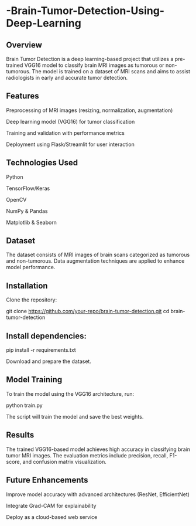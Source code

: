 # -Brain-Tumor-Detection-Using-Deep-Learning

## Overview

Brain Tumor Detection is a deep learning-based project that utilizes a pre-trained VGG16 model to classify brain MRI images as tumorous or non-tumorous. The model is trained on a dataset of MRI scans and aims to assist radiologists in early and accurate tumor detection.

## Features

Preprocessing of MRI images (resizing, normalization, augmentation)

Deep learning model (VGG16) for tumor classification

Training and validation with performance metrics

Deployment using Flask/Streamlit for user interaction

## Technologies Used

Python

TensorFlow/Keras

OpenCV

NumPy & Pandas

Matplotlib & Seaborn

## Dataset

The dataset consists of MRI images of brain scans categorized as tumorous and non-tumorous. Data augmentation techniques are applied to enhance model performance.

## Installation

Clone the repository:

git clone https://github.com/your-repo/brain-tumor-detection.git
cd brain-tumor-detection

## Install dependencies:

pip install -r requirements.txt

Download and prepare the dataset.

## Model Training

To train the model using the VGG16 architecture, run:

python train.py

The script will train the model and save the best weights.

## Results

The trained VGG16-based model achieves high accuracy in classifying brain tumor MRI images. The evaluation metrics include precision, recall, F1-score, and confusion matrix visualization.

## Future Enhancements

Improve model accuracy with advanced architectures (ResNet, EfficientNet)

Integrate Grad-CAM for explainability

Deploy as a cloud-based web service
